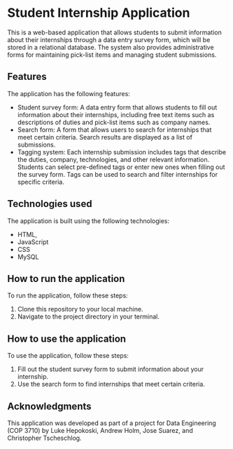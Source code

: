 # Student Internship Application

This is a web-based application that allows students to submit information about their internships through a data entry survey form, which will be stored in a relational database. The system also provides administrative forms for maintaining pick-list items and managing student submissions.

## Features

The application has the following features:

* Student survey form: A data entry form that allows students to fill out information about their internships, including free text items such as descriptions of duties and pick-list items such as company names.
* Search form: A form that allows users to search for internships that meet certain criteria. Search results are displayed as a list of submissions.
* Tagging system: Each internship submission includes tags that describe the duties, company, technologies, and other relevant information. Students can select pre-defined tags or enter new ones when filling out the survey form. Tags can be used to search and filter internships for specific criteria.


## Technologies used

The application is built using the following technologies:

* HTML, 
* JavaScript
* CSS
* MySQL

## How to run the application

To run the application, follow these steps:
1. Clone this repository to your local machine.
2. Navigate to the project directory in your terminal.

   
## How to use the application

To use the application, follow these steps:
1. Fill out the student survey form to submit information about your internship.
2. Use the search form to find internships that meet certain criteria.

## Acknowledgments

This application was developed as part of a project for Data Engineering (COP 3710) by Luke Hepokoski, Andrew Holm, Jose Suarez, and Christopher Tscheschlog.
